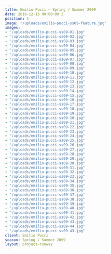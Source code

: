```yaml
---
title: Emilio Pucci — Spring / Summer 2009
date: 2016-12-15 00:00:00 Z
position: 1
image: "/uploads/emilio-pucci-ss09-feature.jpg"
images:
- "/uploads/emilio-pucci-ss09-01.jpg"
- "/uploads/emilio-pucci-ss09-02.jpg"
- "/uploads/emilio-pucci-ss09-03.jpg"
- "/uploads/emilio-pucci-ss09-04.jpg"
- "/uploads/emilio-pucci-ss09-05.jpg"
- "/uploads/emilio-pucci-ss09-06.jpg"
- "/uploads/emilio-pucci-ss09-07.jpg"
- "/uploads/emilio-pucci-ss09-08.jpg"
- "/uploads/emilio-pucci-ss09-09.jpg"
- "/uploads/emilio-pucci-ss09-10.jpg"
- "/uploads/emilio-pucci-ss09-11.jpg"
- "/uploads/emilio-pucci-ss09-12.jpg"
- "/uploads/emilio-pucci-ss09-13.jpg"
- "/uploads/emilio-pucci-ss09-14.jpg"
- "/uploads/emilio-pucci-ss09-15.jpg"
- "/uploads/emilio-pucci-ss09-16.jpg"
- "/uploads/emilio-pucci-ss09-17.jpg"
- "/uploads/emilio-pucci-ss09-18.jpg"
- "/uploads/emilio-pucci-ss09-19.jpg"
- "/uploads/emilio-pucci-ss09-20.jpg"
- "/uploads/emilio-pucci-ss09-21.jpg"
- "/uploads/emilio-pucci-ss09-22.jpg"
- "/uploads/emilio-pucci-ss09-23.jpg"
- "/uploads/emilio-pucci-ss09-24.jpg"
- "/uploads/emilio-pucci-ss09-25.jpg"
- "/uploads/emilio-pucci-ss09-26.jpg"
- "/uploads/emilio-pucci-ss09-27.jpg"
- "/uploads/emilio-pucci-ss09-28.jpg"
- "/uploads/emilio-pucci-ss09-29.jpg"
- "/uploads/emilio-pucci-ss09-30.jpg"
- "/uploads/emilio-pucci-ss09-31.jpg"
- "/uploads/emilio-pucci-ss09-32.jpg"
- "/uploads/emilio-pucci-ss09-33.jpg"
- "/uploads/emilio-pucci-ss09-34.jpg"
- "/uploads/emilio-pucci-ss09-35.jpg"
- "/uploads/emilio-pucci-ss09-36.jpg"
- "/uploads/emilio-pucci-ss09-37.jpg"
- "/uploads/emilio-pucci-ss09-38.jpg"
- "/uploads/emilio-pucci-ss09-39.jpg"
- "/uploads/emilio-pucci-ss09-40.jpg"
- "/uploads/emilio-pucci-ss09-41.jpg"
- "/uploads/emilio-pucci-ss09-42.jpg"
- "/uploads/emilio-pucci-ss09-43.jpg"
- "/uploads/emilio-pucci-ss09-44.jpg"
- "/uploads/emilio-pucci-ss09-43.jpg"
client: Emilio Pucci
season: Spring / Summer 2009
layout: project-runway
---
```


